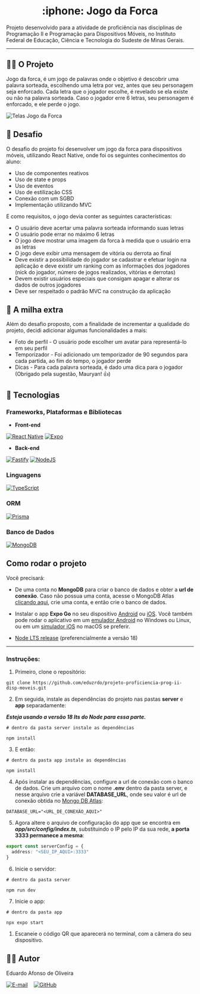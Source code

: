 <h1 align="center">:iphone: Jogo da Forca</h1>

Projeto desenvolvido para a atividade de proficiência nas disciplinas de Programação II e Programação para Dispositivos Móveis, no Instituto Federal de Educação, Ciência e Tecnologia do Sudeste de Minas Gerais.

---

## :man_technologist: O Projeto

Jogo da forca, é um jogo de palavras onde o objetivo é descobrir uma palavra sorteada, escolhendo uma letra por vez, antes que seu personagem seja enforcado. Cada letra que o jogador escolhe, é revelado se ela existe ou não na palavra sorteada. Caso o jogador erre 6 letras, seu personagem é enforcado, e ele perde o jogo.

![Telas Jogo da Forca](https://github.com/eduzrdo/assets/blob/main/jogo-da-forca/screens-jogo-da-forca.png?raw=true)

## :bow_and_arrow: Desafio

O desafio do projeto foi desenvolver um jogo da forca para dispositivos móveis, utilizando React Native, onde foi os seguintes conhecimentos do aluno:

- Uso de componentes reativos
- Uso de state e props
- Uso de eventos
- Uso de estilização CSS
- Conexão com um SGBD
- Implementação utilizando MVC

E como requisitos, o jogo devia conter as seguintes características:

- O usuário deve acertar uma palavra sorteada informando suas letras
- O usuário pode errar no máximo 6 letras
- O jogo deve mostrar uma imagem da forca à medida que o usuário erra as letras
- O jogo deve exibir uma mensagem de vitória ou derrota ao final
- Deve existir a possibilidade do jogador se cadastrar e efetuar login na aplicação e deve
existir um ranking com as informações dos jogadores (nick do jogador, número de jogos
realizados, vitórias e derrotas)
- Devem existir usuários especiais que consigam apagar e alterar os dados de outros
jogadores
- Deve ser respeitado o padrão MVC na construção da aplicação

## :rocket: A milha extra

Além do desafio proposto, com a finalidade de incrementar a qualidade do projeto, decidi adicionar algumas funcionalidades a mais:

- Foto de perfil - O usuário pode escolher um avatar para representá-lo em seu perfil
- Temporizador - Foi adicionado um temporizador de 90 segundos para cada partida, ao fim do tempo, o jogador perde
- Dicas - Para cada palavra sorteada, é dado uma dica para o jogador (Obrigado pela sugestão, Mauryan! :+1:)

## :wrench: Tecnologias

### Frameworks, Plataformas e Bibliotecas

- **Front-end**

[![React Native](https://img.shields.io/badge/react_native-%2320232a.svg?style=for-the-badge&logo=react&logoColor=%2361DAFB)](https://reactnative.dev/)
[![Expo](https://img.shields.io/badge/expo-1C1E24?style=for-the-badge&logo=expo&logoColor=#D04A37)](https://expo.dev/)

- **Back-end**

[![Fastify](https://img.shields.io/badge/fastify-%23000000.svg?style=for-the-badge&logo=fastify&logoColor=white)](https://fastify.dev/)
[![NodeJS](https://img.shields.io/badge/node.js-6DA55F?style=for-the-badge&logo=node.js&logoColor=white)](https://nodejs.org/)

### Linguagens

[![TypeScript](https://img.shields.io/badge/typescript-%23007ACC.svg?style=for-the-badge&logo=typescript&logoColor=white)](https://www.typescriptlang.org/)

### ORM

[![Prisma](https://img.shields.io/badge/Prisma-3982CE?style=for-the-badge&logo=Prisma&logoColor=white)](https://www.prisma.io/)

### Banco de Dados

[![MongoDB](https://img.shields.io/badge/MongoDB-%234ea94b.svg?style=for-the-badge&logo=mongodb&logoColor=white)](https://www.mongodb.com/)

## Como rodar o projeto

Você precisará:

- <span id="mongodb"></span>De uma conta no **MongoDB** para criar o banco de dados e obter a **url de conexão**. Caso não possua uma conta, acesse o MongoDB Atlas [clicando aqui](https://www.mongodb.com/), crie uma conta, e então crie o banco de dados.

- Instalar o app **Expo Go** no seu dispositivo [Android](https://play.google.com/store/apps/details?id=host.exp.exponent) ou [iOS](https://apps.apple.com/app/expo-go/id982107779). Você também pode rodar o aplicativo em um [emulador Android](https://docs.expo.dev/workflow/android-studio-emulator/) no Windows ou Linux, ou em um [simulador iOS](https://docs.expo.dev/workflow/ios-simulator/) no macOS se preferir.

- [Node LTS release](https://nodejs.org/en/download) (preferencialmente a versão 18)

---

### Instruções:

1. Primeiro, clone o repositório:

```
git clone https://github.com/eduzrdo/projeto-proficiencia-prog-ii-disp-moveis.git
```

2. Em seguida, instale as dependências do projeto nas pastas **server** e **app** separadamente:

***Esteja usando a versão 18 lts do Node para essa parte.***

```
# dentro da pasta server instale as dependências

npm install
```
3. E então:
```
# dentro da pasta app instale as dependências

npm install
```

4. Após instalar as dependências, configure a url de conexão com o banco de dados. Crie um arquivo com o nome **.env** dentro da pasta server, e nesse arquivo crie a variável **DATABASE_URL**, onde seu valor é url de conexão obtida no [Mongo DB Atlas](#mongodb):

```
DATABASE_URL="<URL_DE_CONEXÃO_AQUI>"
```

5. Agora altere o arquivo de configuração do app que se encontra em ***app/src/config/index.ts***, substituindo o IP pelo IP da sua rede, **a porta 3333 permanece a mesma**:

```ts
export const serverConfig = {
  address: "<SEU_IP_AQUI>:3333"
}
```

6. Inicie o servidor:

```
# dentro da pasta server

npm run dev
```

7. Inicie o app:

```
# dentro da pasta app

npx expo start
```

1. Escaneie o código QR que aparecerá no terminal, com a câmera do seu dispositivo.

## :man_technologist: Autor

Eduardo Afonso de Oliveira

[![E-mail](https://raw.githubusercontent.com/eduzrdo/assets/4a88a1195b5fe2313b27f63a800d2b1dd8ff67ab/icons/mail.svg)](mailto:eduardoliveira.dev@gmail.com)
&nbsp;&nbsp;
[![GitHub](https://raw.githubusercontent.com/eduzrdo/assets/8cb8aa7fa73dd6fed3e2a450071cc3e8c349f02d/icons/github.svg)](https://github.com/eduzrdo)